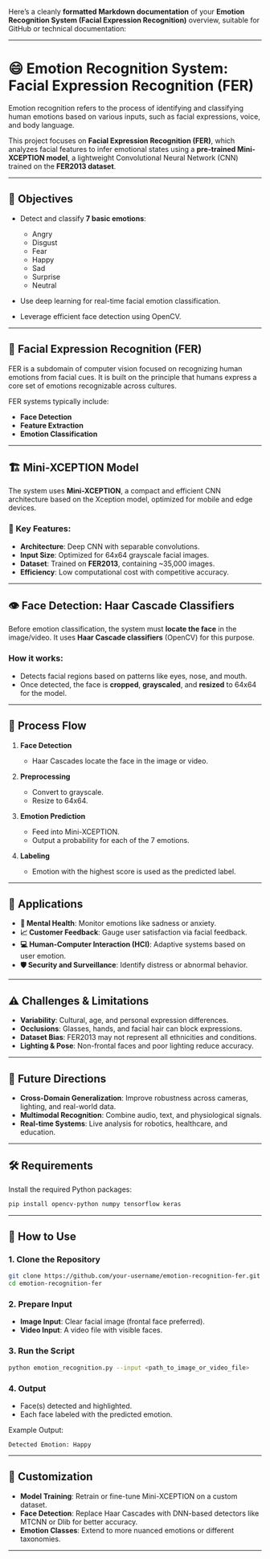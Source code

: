 Here’s a cleanly **formatted Markdown documentation** of your **Emotion Recognition System (Facial Expression Recognition)** overview, suitable for GitHub or technical documentation:

---

# 😄 Emotion Recognition System: Facial Expression Recognition (FER)

Emotion recognition refers to the process of identifying and classifying human emotions based on various inputs, such as facial expressions, voice, and body language.

This project focuses on **Facial Expression Recognition (FER)**, which analyzes facial features to infer emotional states using a **pre-trained Mini-XCEPTION model**, a lightweight Convolutional Neural Network (CNN) trained on the **FER2013 dataset**.

---

## 🎯 Objectives

* Detect and classify **7 basic emotions**:

  * Angry
  * Disgust
  * Fear
  * Happy
  * Sad
  * Surprise
  * Neutral

* Use deep learning for real-time facial emotion classification.

* Leverage efficient face detection using OpenCV.

---

## 🧠 Facial Expression Recognition (FER)

FER is a subdomain of computer vision focused on recognizing human emotions from facial cues. It is built on the principle that humans express a core set of emotions recognizable across cultures.

FER systems typically include:

* **Face Detection**
* **Feature Extraction**
* **Emotion Classification**

---

## 🏗️ Mini-XCEPTION Model

The system uses **Mini-XCEPTION**, a compact and efficient CNN architecture based on the Xception model, optimized for mobile and edge devices.

### 🔑 Key Features:

* **Architecture**: Deep CNN with separable convolutions.
* **Input Size**: Optimized for 64x64 grayscale facial images.
* **Dataset**: Trained on **FER2013**, containing \~35,000 images.
* **Efficiency**: Low computational cost with competitive accuracy.

---

## 👁️ Face Detection: Haar Cascade Classifiers

Before emotion classification, the system must **locate the face** in the image/video. It uses **Haar Cascade classifiers** (OpenCV) for this purpose.

### How it works:

* Detects facial regions based on patterns like eyes, nose, and mouth.
* Once detected, the face is **cropped**, **grayscaled**, and **resized** to 64x64 for the model.

---

## 🔄 Process Flow

1. **Face Detection**

   * Haar Cascades locate the face in the image or video.
2. **Preprocessing**

   * Convert to grayscale.
   * Resize to 64x64.
3. **Emotion Prediction**

   * Feed into Mini-XCEPTION.
   * Output a probability for each of the 7 emotions.
4. **Labeling**

   * Emotion with the highest score is used as the predicted label.

---

## 🚀 Applications

* **🧠 Mental Health**: Monitor emotions like sadness or anxiety.
* **📈 Customer Feedback**: Gauge user satisfaction via facial feedback.
* **💻 Human-Computer Interaction (HCI)**: Adaptive systems based on user emotion.
* **🛡️ Security and Surveillance**: Identify distress or abnormal behavior.

---

## ⚠️ Challenges & Limitations

* **Variability**: Cultural, age, and personal expression differences.
* **Occlusions**: Glasses, hands, and facial hair can block expressions.
* **Dataset Bias**: FER2013 may not represent all ethnicities and conditions.
* **Lighting & Pose**: Non-frontal faces and poor lighting reduce accuracy.

---

## 🔭 Future Directions

* **Cross-Domain Generalization**: Improve robustness across cameras, lighting, and real-world data.
* **Multimodal Recognition**: Combine audio, text, and physiological signals.
* **Real-time Systems**: Live analysis for robotics, healthcare, and education.

---

## 🛠️ Requirements

Install the required Python packages:

```bash
pip install opencv-python numpy tensorflow keras
```

---

## 🧪 How to Use

### 1. Clone the Repository

```bash
git clone https://github.com/your-username/emotion-recognition-fer.git
cd emotion-recognition-fer
```

### 2. Prepare Input

* **Image Input**: Clear facial image (frontal face preferred).
* **Video Input**: A video file with visible faces.

### 3. Run the Script

```bash
python emotion_recognition.py --input <path_to_image_or_video_file>
```

### 4. Output

* Face(s) detected and highlighted.
* Each face labeled with the predicted emotion.

Example Output:

```
Detected Emotion: Happy
```

---

## 🧩 Customization

* **Model Training**: Retrain or fine-tune Mini-XCEPTION on a custom dataset.
* **Face Detection**: Replace Haar Cascades with DNN-based detectors like MTCNN or Dlib for better accuracy.
* **Emotion Classes**: Extend to more nuanced emotions or different taxonomies.

---

